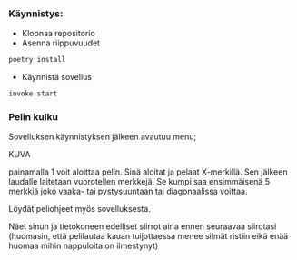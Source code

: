 ### Käynnistys:
- Kloonaa repositorio
- Asenna riippuvuudet
  
```bash
poetry install
```


- Käynnistä sovellus
```bash
invoke start
```

### Pelin kulku
Sovelluksen käynnistyksen jälkeen avautuu menu;

KUVA

painamalla 1 voit aloittaa pelin. Sinä aloitat ja pelaat X-merkillä. Sen jälkeen laudalle laitetaan vuorotellen merkkejä. Se kumpi saa ensimmäisenä 5 merkkiä joko vaaka- tai pystysuuntaan tai diagonaalissa voittaa.

Löydät peliohjeet myös sovelluksesta.

Näet sinun ja tietokoneen edelliset siirrot aina ennen seuraavaa siirotasi (huomasin, että pelilautaa kauan tuijottaessa menee silmät ristiin eikä enää huomaa mihin nappuloita on ilmestynyt)

